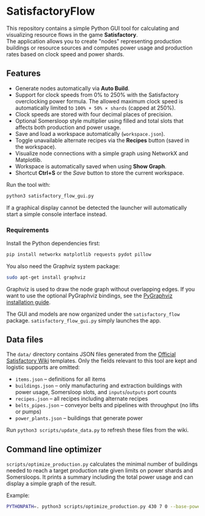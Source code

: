 # SatisfactoryFlow

This repository contains a simple Python GUI tool for calculating and visualizing resource flows in the game **Satisfactory**.  
The application allows you to create "nodes" representing production buildings or resource sources and computes power usage and production rates based on clock speed and power shards.

Features
--------
- Generate nodes automatically via **Auto Build**.
- Support for clock speeds from 0% to 250% with the Satisfactory overclocking power formula. The
  allowed maximum clock speed is automatically limited to `100% + 50% × shards` (capped at 250%).
- Clock speeds are stored with four decimal places of precision.
- Optional Somersloop style multiplier using filled and total slots that affects
  both production and power usage.
- Save and load a workspace automatically (`workspace.json`).
- Toggle unavailable alternate recipes via the **Recipes** button (saved in the workspace).
- Visualize node connections with a simple graph using NetworkX and Matplotlib.
- Workspace is automatically saved when using **Show Graph**.
- Shortcut **Ctrl+S** or the *Save* button to store the current workspace.

Run the tool with:
```bash
python3 satisfactory_flow_gui.py
```

If a graphical display cannot be detected the launcher will automatically
start a simple console interface instead.

### Requirements

Install the Python dependencies first:

```bash
pip install networkx matplotlib requests pydot pillow
```

You also need the Graphviz system package:

```bash
sudo apt-get install graphviz
```

Graphviz is used to draw the node graph without overlapping edges. If you want
to use the optional PyGraphviz bindings, see the [PyGraphviz installation
guide](https://pygraphviz.github.io/documentation/stable/install.html).

The GUI and models are now organized under the `satisfactory_flow` package.
`satisfactory_flow_gui.py` simply launches the app.

## Data files

The `data/` directory contains JSON files generated from the [Official Satisfactory Wiki](https://satisfactory.wiki.gg) templates. Only the fields relevant to this tool are kept and logistic supports are omitted:

- `items.json` – definitions for all items
- `buildings.json` – only manufacturing and extraction buildings with power usage, Somersloop slots, and `inputs`/`outputs` port counts
- `recipes.json` – all recipes including alternate recipes
- `belts_pipes.json` – conveyor belts and pipelines with throughput (no lifts or pumps)
- `power_plants.json` – buildings that generate power

Run `python3 scripts/update_data.py` to refresh these files from the wiki.

## Command line optimizer

`scripts/optimize_production.py` calculates the minimal number of buildings needed to reach a target production rate given limits on power shards and Somersloops. It prints a summary including the total power usage and can display a simple graph of the result.

Example:

```bash
PYTHONPATH=. python3 scripts/optimize_production.py 430 7 0 --base-power 20
```

